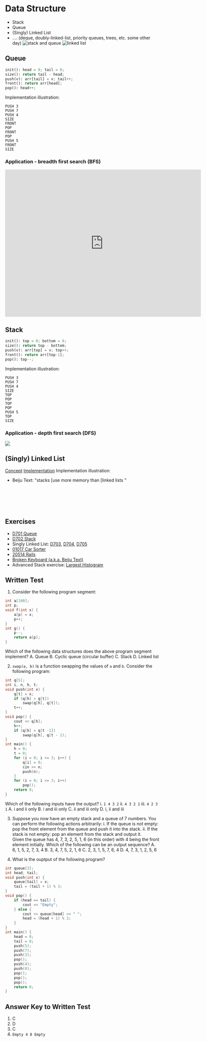 # Data Structure
- Stack
- Queue
- (Singly) Linked List
- .... (deque, doubly-linked-list, priority queues, trees, etc. some other day)
![stack and queue](https://i.imgur.com/ysW3Ev2.png)
![linked list](https://i.imgur.com/YZIF1Gn.png)

## Queue
```python
init(): head = 0; tail = 0;
size(): return tail - head;
push(v): arr[tail] = v; tail++;
front(): return arr[head];
pop(): head++;
```
Implementation illustration:
```
PUSH 3
PUSH 7
PUSH 4
SIZE
FRONT
POP
FRONT
POP
PUSH 5
FRONT
SIZE
```
### Application - breadth first search (BFS)
<iframe
    width="640"
    height="480"
    src="https://youtube.com/embed/8ADGl4is9Qs"
    frameborder="0"
    allow="autoplay; encrypted-media"
    allowfullscreen
>
</iframe>

## Stack
```python
init(): top = 0; bottom = 0;
size(): return top - bottom;
push(v): arr[top] = v; top++;
front(): return arr[top-1];
pop(): top--;
```
Implementation illustration:
```
PUSH 3
PUSH 7
PUSH 4
SIZE
TOP
POP
TOP
POP
PUSH 5
TOP
SIZE
```
### Application - depth first search (DFS)
![](https://i.imgur.com/mEKMZDH.png)

## (Singly) Linked List
[Concept](https://youtu.be/NobHlGUjV3g)
[Implementation](https://youtu.be/vcQIFT79_50)
Implementation illustration: 
- Beiju Text: "stacks [use more memory than [linked lists "
<br><br><br><br><br><br>

## Exercises
- [D701 Queue](https://judge.hkoi.org/task/D701)
- [D702 Stack](https://judge.hkoi.org/task/D702)
- Singly Linked List: [D703](https://judge.hkoi.org/task/D703), [D704](https://judge.hkoi.org/task/D704), [D705](https://judge.hkoi.org/task/D705)
- [01017 Car Sorter](https://judge.hkoi.org/task/01017)
- [20514 Rails](https://judge.hkoi.org/task/20514)
- [Broken Keyboard (a.k.a. Beiju Text)](https://judge.hkoi.org/task/31988)
- Advanced Stack exercise: [Largest Histogram](https://judge.hkoi.org/task/32462)

## Written Test
1. Consider the following program segment:
```cpp
int a[100];
int p;
void f(int x) {
    a[p] = x;
    p++;
}
int g() {
    p--;
    return a[p];
}
```
Which of the following data structures does the above program segment implement?
A. Queue
B. Cyclic queue (circular buffer)
C. Stack
D. Linked list

2. `swap(a, b)` is a function swapping the values of `a` and `b`. Consider the following program:
```cpp
int q[5];
int i, n, h, t;
void push(int x) {
    q[t] = x;
    if (q[h] > q[t])
        swap(q[h], q[t]);
    t++;
}
void pop() {
    cout << q[h];
    h++;
    if (q[h] > q[t -1])
        swap(q[h], q[t - 1);
}
int main() {
    h = 0;
    t = 0;
    for (i = 0; i <= 3; i++) {
        q[i] = 0;
        cin >> n;
        push(n);
    }
    for (i = 0; i <= 3; i++)
        pop();
    return 0;
}
```
Which of the following inputs have the output?
i. `1 4 3 2`
ii. `4 3 2 1`
iii. `4 2 3 1`
A. i and ii only
B. i and iii only
C. ii and iii only
D. i, ii and iii

3. Suppose you now have an empty stack and a queue of 7 numbers. You can perform the following actions arbitrarily:
    i. If the queue is not empty: pop the front element from the queue and push it into the stack.
    ii. If the stack is not empty: pop an element from the stack and output it.<br>
Given the queue has 4, 7, 3, 2, 5, 1, 6 (in this order) with 4 being the front element initially. Which of the following can be an output sequence?
A. 6, 1, 5, 2, 7, 3, 4
B. 3, 4, 7, 5, 2, 1, 6
C. 2, 3, 1, 5, 7, 6, 4
D. 4, 7, 3, 1, 2, 5, 6

4. What is the ouptput of the following program?
```cpp
int queue[3];
int head, tail;
void push(int x) {
    queue[tail] = x;
    tail = (tail + 1) % 3;
}
void pop() {
    if (head == tail) {
        cout << "Empty";
    } else {
        cout << queue[head] << " ";
        head = (head + 1) % 3;
    }
}
int main() {
    head = 0;
    tail = 0;
    push(5);
    push(7);
    push(3);
    pop();
    push(4);
    push(8);
    pop();
    pop();
    pop();
    return 0;
}
```

## Answer Key to Written Test
1. C
2. D
3. C
4. `Empty 4 8 Empty`